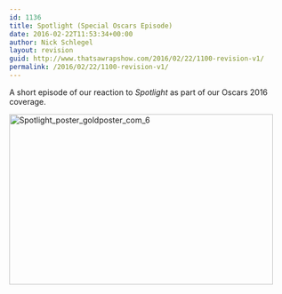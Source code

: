 ```yaml
---
id: 1136
title: Spotlight (Special Oscars Episode)
date: 2016-02-22T11:53:34+00:00
author: Nick Schlegel
layout: revision
guid: http://www.thatsawrapshow.com/2016/02/22/1100-revision-v1/
permalink: /2016/02/22/1100-revision-v1/
---
```

A short episode of our reaction to _Spotlight_ as part of our Oscars 2016 coverage.

<a href="http://www.thatsawrapshow.com/wp-content/uploads/2016/02/Spotlight_poster_goldposter_com_6.jpg" rel="attachment wp-att-1135"><img class="aligncenter size-large wp-image-1135" src="http://www.thatsawrapshow.com/wp-content/uploads/2016/02/Spotlight_poster_goldposter_com_6-1024x664.jpg" alt="Spotlight_poster_goldposter_com_6" width="474" height="307" srcset="http://www.thatsawrapshow.com/wp-content/uploads/2016/02/Spotlight_poster_goldposter_com_6-1024x664.jpg 1024w, http://www.thatsawrapshow.com/wp-content/uploads/2016/02/Spotlight_poster_goldposter_com_6-300x194.jpg 300w, http://www.thatsawrapshow.com/wp-content/uploads/2016/02/Spotlight_poster_goldposter_com_6-768x498.jpg 768w, http://www.thatsawrapshow.com/wp-content/uploads/2016/02/Spotlight_poster_goldposter_com_6-600x389.jpg 600w" sizes="(max-width: 474px) 100vw, 474px" /></a>